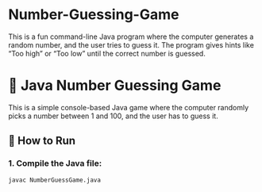 # Number-Guessing-Game
This is a fun command-line Java program where the computer generates a random number, and the user tries to guess it. The program gives hints like “Too high” or “Too low” until the correct number is guessed.
# 🎯 Java Number Guessing Game

This is a simple console-based Java game where the computer randomly picks a number between 1 and 100, and the user has to guess it.

## 🚀 How to Run

### 1. Compile the Java file:
```bash
javac NumberGuessGame.java
